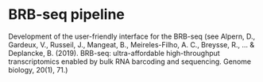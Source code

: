 # BRB-seq pipeline
Development of the user-friendly interface for the BRB-seq (see Alpern, D., Gardeux, V., Russeil, J., Mangeat, B., Meireles-Filho, A. C., Breysse, R., ... & Deplancke, B. (2019). BRB-seq: ultra-affordable high-throughput transcriptomics enabled by bulk RNA barcoding and sequencing. Genome biology, 20(1), 71.)
